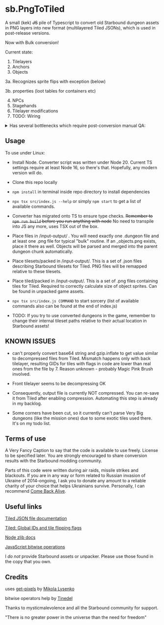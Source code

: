 # sb.PngToTiled

A small (kek) ~~JS~~ pile of Typescript to convert old Starbound dungeon assets in PNG layers into new format (multilayered Tiled JSONs), which is used in post-release versions.

Now with Bulk conversion!

Current state:

1. Tilelayers
2. Anchors
3. Objects

3a. Recognizes sprite flips with exception (below)

3b. properties (loot tables for containers etc)

4. NPCs
5. Stagehands
6. Tilelayer modifications
7. TODO: Wiring

<details>
<summary>Has several bottlenecks which require post-conversion manual QA:</summary>

- Anchors occasionally have empty blocks behind them in tilelayer, as original level designers sometimes included them in tilelayer, not in objects (thus tilelayer has no info for these blocks).

Solution: Manually check background layer at anchor locations, paint similar to neighbouring tiles if necessary.

- Objects that have separate sprites for different placements (as opposed to simply flipping single sprite horizontally) use tile with default orientation after conversion. Meaning they can possibly lack mount points, hang in the air or overlap solid blocks, leading to log errors when spawning in-game.

Solution: Manually check such objects and replace with appropriate `_orientationN` versions from the same tileset. Most common cases include light sources (example: glitch torches), diagonal supports (example: wooden, foundry etc), signs (example: glitch village signs).

- Old dungeon chunks use a limited number of preset stagehands. Meaning that, for example, "objectrracker" stagehands (used for tracking player stealing blocks from villages) are bigger/smaller than needed (usually bigger).

Solution: Manually adjust size of stagehands after conversion to include required constructions but exclude unnecessary space.

- Biome trees and biome items (always?) tend to have a width of 2 blocks (16 pixels), but are often placed at adjacent blocks in old dungeon chunks. This will obviously lead to some of them being always unable to spawn exactly as painter in the chunk.

Solution: Manually remove some of BTs/BIs after conversion to eliminate spawn overlaps. Needs manual experimenting on models to figure out optimal strategy. You're welcome to share your findings :)

</details>

## Usage

To use under Linux:

- Install Node.
  Converter script was written under Node 20. Current TS settings require at least Node 16, so there's that. Hopefully, any modern version will do.
- Clone this repo locally
- `npm install` in terminal inside repo directory to install dependencies
- `npx tsx src/index.js --help` or simply `npm start` to get a list of available commands.
- Converter has migrated onto TS to ensure type checks. ~~Remember to `npm run build` before you run anything with node~~ No need to transpile into JS any more, uses TSX out of the box.
- Place files in /input-output/ . You will need exactly one .dungeon file and at least one .png file for typical "bulk" routine. If an _objects.png exists, place it there as well. Objects will be parsed and merged into the parent dungeon chunk automatically.
- Place tilesets/packed in /input-output/. This is a set of .json files describing Starbound tilesets for Tiled. PNG files will be remapped relative to these tilesets.
- Place tiled/packed in /input-output/. This is a set of .png files containing tiles for Tiled. Required to correctly calculate size of object sprites. Can be found in unpacked game assets.
- `npx tsx src/index.js COMMAND` to start sorcery (list of available commands also can be found at the end of index.js)

- TODO: If you try to use converted dungeons in the game, remember to change their internal tileset paths relative to their actual location in Starbound assets!

## KNOWN ISSUES

- can't properly convert base64 string and gzip.inflate to get value similar to decompressed files from Tiled. Mismatch happens only with back tilelayer, resulting GIDs for tiles with flags in code are lower than real ones from the file by 7. Reason unknown - probably Magic Pink Brush involved.

- Front tilelayer seems to be decompressing OK

- Consequently, output file is currently NOT compressed. You can re-save it from Tiled after enabling compression. Automating this step is already in my backlog.

- Some corners have been cut, so it currently can't parse Very Big dungeons (like the mission ones) due to some exotic tiles used there. It's on my todo list.

## Terms of use

A Very Fancy Caption to say that the code is available to use freely. License to be specified later. You are strongly encouraged to share conversion results with the Starbound modding community.

Parts of this code were written during air raids, missile strikes and blackouts. If you are in any way or form related to Russian invasion of Ukraine of 2014-ongoing, I ask you to donate any amount to a reliable charity of your choice that helps Ukrainians survive. Personally, I can recommend [Come Back Alive](https://savelife.in.ua/en/donate-en/).

## Useful links

[Tiled JSON file documentation](https://doc.mapeditor.org/en/latest/reference/json-map-format)

[Tiled: Global IDs and tile flipping flags](https://doc.mapeditor.org/en/latest/reference/global-tile-ids/)

[Node zlib docs](https://nodejs.org/api/zlib.html#class-zlibinflate)

[JavaScript bitwise operations](https://www.w3schools.com/js/js_bitwise.asp)

I _do not_ provide Starbound assets or unpacker. Please use those found in the copy that you own.

## Credits

uses [get-pixels](https://www.npmjs.com/package/get-pixels) by [Mikola Lysenko](https://github.com/mikolalysenko)

bitwise operators help by [Tinedel](https://github.com/tinedel)

Thanks to mysticmalevolence and all the Starbound community for support.

"There is no greater power in the universe than the need for freedom"